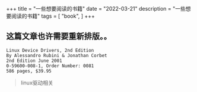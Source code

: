 +++
title = "一些想要阅读的书籍"
date = "2022-03-21"
description = "一些想要阅读的书籍"
tags = [
    "book",
]
+++
## 这篇文章也许需要重新排版。。

```
Linux Device Drivers, 2nd Edition
By Alessandro Rubini & Jonathan Corbet
2nd Edition June 2001
0-59600-008-1, Order Number: 0081
586 pages, $39.95

```
> linux驱动相关
